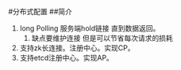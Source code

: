 #分布式配置
##简介
1. long Polling  服务端hold链接  直到数据返回。
   1. 缺点要维护连接  但是可以节省每次请求的损耗
2. 支持zk长连接。注册中心。实现CP。
3. 支持etcd注册中心。实现AP。   
